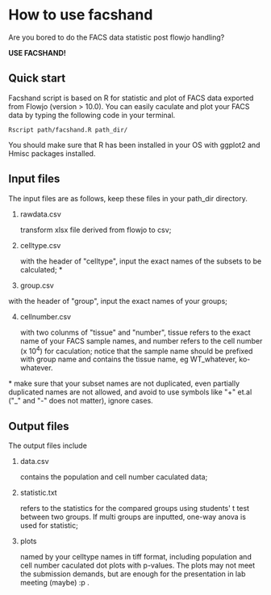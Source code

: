 # How to use facshand

Are you bored to do the FACS data statistic post flowjo handling? 

**USE FACSHAND!**

## Quick start

Facshand script is based on R for statistic and plot of FACS data exported from Flowjo (version > 10.0). You can easily caculate and plot your FACS data by typing the following code in your terminal.

```shelll
Rscript path/facshand.R path_dir/
```

You should make sure that R has been installed in your OS with ggplot2 and Hmisc packages installed.

## Input files

The input files are as follows, keep these files in your path_dir directory.

1. rawdata.csv 

   transform xlsx file derived from flowjo to csv;

2. celltype.csv 

   with the header of "celltype", input the exact names of the subsets to be calculated; *

3.  group.csv

   with the header of "group", input the exact names of your groups;

4. cellnumber.csv

   with two colunms of "tissue" and "number", tissue refers to the exact name of your FACS sample names, and number refers to the cell number (x 10<sup>4</sup>) for caculation; notice that the sample name should be prefixed with group name and contains the tissue name, eg WT_whatever, ko-whatever.

\* make sure that your subset names are not duplicated, even partially duplicated names are not allowed, and avoid to use symbols like "+" et.al ("_" and "-" does not matter), ignore cases.

## Output files

The output files include

1. data.csv

   contains the population and cell number caculated data;

2. statistic.txt

   refers to the statistics for the compared groups using students' t test between two groups. If multi groups are inputted, one-way anova is used for statistic;

3. plots

   named by your celltype names in tiff format, including population and cell number caculated dot plots with p-values. The plots may not meet the submission demands, but are enough for the presentation in lab meeting (maybe) :p .

